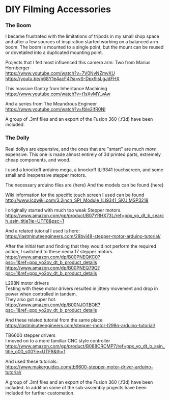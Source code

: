 # DIY Filming Accessories

### The Boom
I became frustrated with the limitations of tripods in my small shop space and after a few sources of inspiration started working on a balanced arm boom.
The boom is mounted to a single point, but the mount can be reused or dovetailed into a duplicated mounting point.

Projects that I felt most influenced this camera arm:
Two from Marius Hornberger  
https://www.youtube.com/watch?v=7V0NvNZmvXU
https://youtu.be/p68Y1e4acF4?si=vS-Dpx9isLgJdFHX

This massive Gantry from Inheritance Machining  
https://www.youtube.com/watch?v=t1sXvMY_vAw

And a series from The Meandrous Engineer  
https://www.youtube.com/watch?v=fble2ifR0NI

A group of .3mf files and an export of the Fusion 360 (.f3d) have been included.

### The Dolly
Real dollys are expensive, and the ones that are "smart" are much _more_ expensive.
This one is made almost entirely of 3d printed parts, extremely cheap components, and wood.

I used a knockoff arduino mega, a knockoff ILI9341 touchscreen, and some small and inexpensive stepper motors.


The necessary arduino files are {here}
And the models can be found {here}

Wiki information for the specific touch screen I used can be found  
http://www.lcdwiki.com/3.2inch_SPI_Module_ILI9341_SKU:MSP3218

I originally started with much too weak Stepper motors.  
https://www.amazon.com/gp/product/B07YRHX73L/ref=ppx_yo_dt_b_search_asin_title?ie=UTF8&psc=1

And a related tutorial I used is here:  
https://lastminuteengineers.com/28byj48-stepper-motor-arduino-tutorial/

After the initial test and finding that they would not perform the required action, I switched to these nema 17 stepper motors.  
https://www.amazon.com/dp/B00PNEQKC0?psc=1&ref=ppx_yo2ov_dt_b_product_details  
https://www.amazon.com/dp/B00PNEQ79Q?psc=1&ref=ppx_yo2ov_dt_b_product_details

L298N motor drivers  
Testing with these motor drivers resulted in jittery movement and drop in power when controlled in tandem.  
They also got super hot.  
https://www.amazon.com/dp/B00NJOTBOK?psc=1&ref=ppx_yo2ov_dt_b_product_details

And these related tutorial from the same place  
https://lastminuteengineers.com/stepper-motor-l298n-arduino-tutorial/

TB6600 stepper drivers  
I moved on to a more familiar CNC style controller  
https://www.amazon.com/gp/product/B088CRCMP7/ref=ppx_yo_dt_b_asin_title_o00_s00?ie=UTF8&th=1

And used these tutorials:  
https://www.makerguides.com/tb6600-stepper-motor-driver-arduino-tutorial/

A group of .3mf files and an export of the Fusion 360 (.f3d) have been included.
In addition some of the sub-assembly projects have been included for further customation.
